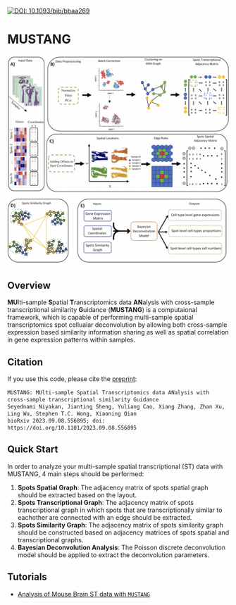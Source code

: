 [![DOI: 10.1093/bib/bbaa269](https://img.shields.io/badge/DOI-10.1101/2023.09.08.556895-brightgreen)](https://doi.org/10.1101/2023.09.08.556895)
# MUSTANG
![GitHub Logo](/Miscel/Fig1_A4_cropped.png)
## Overview
**MU**lti-sample **S**patial **T**ranscriptomics data **AN**alysis with cross-sample transcriptional similarity **G**uidance (**MUSTANG**) is a computaional framework, which is capable of performing multi-sample spatial transcriptomics spot cellualar deconvolution by allowing both cross-sample expression based similarity information sharing as well as spatial correlation in gene expression patterns within samples.

## Citation

If you use this code, please cite the [preprint](https://www.biorxiv.org/content/10.1101/2023.09.08.556895v1):

```
MUSTANG: MUlti-sample Spatial Transcriptomics data ANalysis with cross-sample transcriptional similarity Guidance
Seyednami Niyakan, Jianting Sheng, Yuliang Cao, Xiang Zhang, Zhan Xu, Ling Wu, Stephen T.C. Wong, Xiaoning Qian
bioRxiv 2023.09.08.556895; doi: https://doi.org/10.1101/2023.09.08.556895
```
## Quick Start
In order to analyze your multi-sample spatial transcriptional (ST) data with MUSTANG, 4 main steps should be performed:

1.  **Spots Spatial Graph**: The adjacency matrix of spots spatial graph should be extracted based on the layout.
1.  **Spots Transcriptional Graph**: The adjacency matrix of spots transcriptional graph in which spots that are transcriptionally similar to eachother are connected with an edge should be extracted.
1.  **Spots Similarity Graph**: The adjacency matrix of spots similarity graph should be constructed based on adjacency matrices of spots spatial and transcriptional graphs. 
1.  **Bayesian Deconvolution Analysis**: The Poisson discrete deconvolution model should be applied to extract the deconvolution parameters.

## Tutorials
- [Analysis of Mouse Brain ST data with `MUSTANG`](https://github.com/namini94/MUSTANG/blob/main/Tutorial/Mouse%20Brain%20/Mouse_Brain.md)

